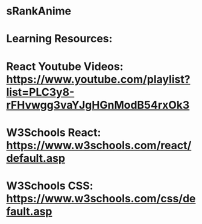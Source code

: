 # sRankAnime
# Learning Resources: 
# React Youtube Videos: https://www.youtube.com/playlist?list=PLC3y8-rFHvwgg3vaYJgHGnModB54rxOk3
# W3Schools React: https://www.w3schools.com/react/default.asp
# W3Schools CSS: https://www.w3schools.com/css/default.asp

